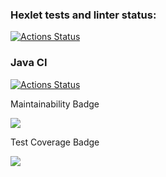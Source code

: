 ### Hexlet tests and linter status:
[![Actions Status](https://github.com/Barlog7/java-project-78/actions/workflows/hexlet-check.yml/badge.svg)](https://github.com/Barlog7/java-project-78/actions)

### Java CI
[![Actions Status](https://github.com/Barlog7/java-project-78/actions/workflows/main.yml/badge.svg)](https://github.com/Barlog7/java-project-78/actions)

Maintainability Badge

<a href="https://codeclimate.com/github/Barlog7/java-project-78/maintainability"><img src="https://api.codeclimate.com/v1/badges/86942072eaef2fc2a8d3/maintainability" /></a>

Test Coverage Badge

<a href="https://codeclimate.com/github/Barlog7/java-project-78/test_coverage"><img src="https://api.codeclimate.com/v1/badges/86942072eaef2fc2a8d3/test_coverage" /></a>
